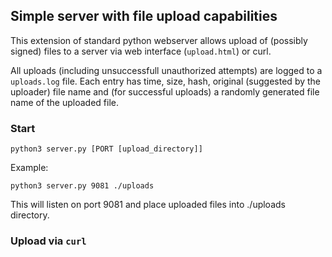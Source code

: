 ## Simple server with file upload capabilities

This extension of standard python webserver allows upload of (possibly signed) files to a server via web interface (`upload.html`) or curl.

All uploads (including unsuccessfull unauthorized attempts) are logged to a `uploads.log` file. Each entry has time, size, hash, original (suggested by the uploader) file name and (for successful uploads) a randomly generated file name of the uploaded file.

### Start

```
python3 server.py [PORT [upload_directory]]
```

Example:

```
python3 server.py 9081 ./uploads
```
This will listen on port 9081 and place uploaded files into ./uploads directory.

### Upload via `curl`

